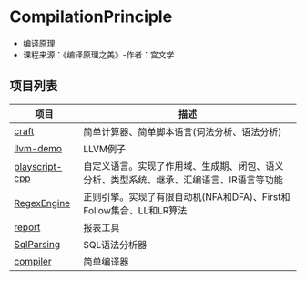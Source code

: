 # CompilationPrinciple
- 编译原理
- 课程来源：《编译原理之美》-作者：宫文学

## 项目列表
项目 | 描述 | 
-|-|
[craft](/craft/) | 简单计算器、简单脚本语言(词法分析、语法分析) |
[llvm-demo](/llvm-demo/) | LLVM例子 |
[playscript-cpp](/playscript-cpp/) | 自定义语言。实现了作用域、生成期、闭包、语义分析、类型系统、继承、汇编语言、IR语言等功能 |
[RegexEngine](/RegexEngine/)|正则引擎。实现了有限自动机(NFA和DFA)、First和Follow集合、LL和LR算法|
[report](/report/) |报表工具 |
[SqlParsing](/SqlParsing/) | SQL语法分析器 |
[compiler](/compiler/) | 简单编译器 |
